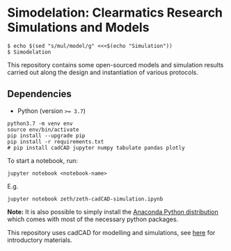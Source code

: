 # Simodelation: Clearmatics Research Simulations and Models

```console
$ echo $(sed "s/mul/model/g" <<<$(echo "Simulation"))
$ Simodelation
```

This repository contains some open-sourced models and simulation results carried out along the design and instantiation of various protocols.

## Dependencies

- Python (version `>= 3.7`)

```console
python3.7 -m venv env
source env/bin/activate
pip install --upgrade pip
pip install -r requirements.txt
# pip install cadCAD jupyter numpy tabulate pandas plotly
```

To start a notebook, run:
```console
jupyter notebook <notebook-name>
```

E.g.
```console
jupyter notebook zeth/zeth-cadCAD-simulation.ipynb
```

**Note:** It is also possible to simply install the [Anaconda Python distribution](https://docs.anaconda.com/anaconda/install/) which comes with most of the necessary python packages.

This repository uses cadCAD for modelling and simulations, see [here](https://github.com/cadCAD-org/) for introductory materials.
